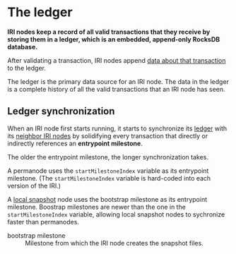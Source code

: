 # The ledger

**IRI nodes keep a record of all valid transactions that they receive by storing them in a ledger, which is an embedded, append-only RocksDB database.**

After validating a transaction, IRI nodes append [data about that transaction](references/data-in-the-ledger.md) to the ledger.

The ledger is the primary data source for an IRI node. The data in the ledger is a complete history of all the valid transactions that an IRI node has seen.

## Ledger synchronization

When an IRI node first starts running, it starts to synchronize its [ledger](concepts/the-ledger.md) with its [neighbor IRI nodes](concepts/neighbor-iri-node.md) by solidifying every transaction that directly or indirectly references an **entrypoint milestone**.

The older the entrypoint milestone, the longer synchronization takes.

A permanode uses the `startMilestoneIndex` variable as its entrypoint milestone. (The `startMilestoneIndex` variable is hard-coded into each version of the IRI.)

A [local snapshot](concepts/local-snapshot.md) node uses the bootstrap milestone as its entrypoint milestone. Boostrap milestones are newer than the one in the `startMilestoneIndex` variable, allowing local snapshot nodes to sychronize faster than permanodes.

<dl><dt>bootstrap milestone</dt><dd>Milestone from which the IRI node creates the snapshot files.</dd></dl>
